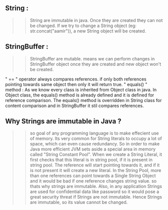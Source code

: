 ## String :
>> String are immutable in java. Once they are created they can not be changed. If we try to change a String object (eg: str.concat("aamir")), a new String object will be created.


## StringBuffer :
>> StringBuffer are mutable. means we can perform changes in StringBuffer object once they are created and new object won't be created.


" == " operator always compares references. if only both references pointing towards same object then only it will return true.
" equals() " method : As we know every class is inherited from Object class in java. In Object class, the equals() method is already defined and it is defined for reference comparison. The equals() method is overridden in String class for content comparison and in StringBuffer it stil compares references.

## Why Strings are immutable in Java ?
>> so goal of any programming language is to make effecient use of memory. Its very common for String literals to occupy a lot of space, which can even cause redundancy. So in order to make Java more efficient JVM sets aside a special area in memory called "String Constant Pool". When we create a String Literal, it first checks that this literal is in string pool, if it is present in string pool. The reference will start pointing towards it, and if it is not present it will create a new literal. In the String Pool, more than one references can point towards a Single String Object and it would be bad if one reference changes string value. so thats why strings are immutable.
>> Also, in any application Strings are used for confidential data like password so it would pose a great security threat if Strings are not immutable. Hence Strings are immutable, so its value cannot be changed.